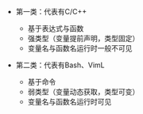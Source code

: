 * 第一类：代表有C/C++
    * 基于表达式与函数
    * 强类型（变量提前声明，类型固定）
    * 变量名与函数名运行时一般不可见

* 第二类：代表有Bash、VimL
    * 基于命令
    * 弱类型（变量动态获取，类型可变）
    * 变量名与函数名运行时可见
